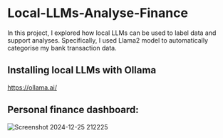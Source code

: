 # Local-LLMs-Analyse-Finance

In this project, I explored how local LLMs can be used to label data and support analyses. Specifically, I used Llama2 model to automatically categorise my bank transaction data.

## Installing local LLMs with Ollama 
https://ollama.ai/

## Personal finance dashboard:
![Screenshot 2024-12-25 212225](https://github.com/user-attachments/assets/239d9b3a-fa5e-4782-8ddb-e3f29c1fe30a)
